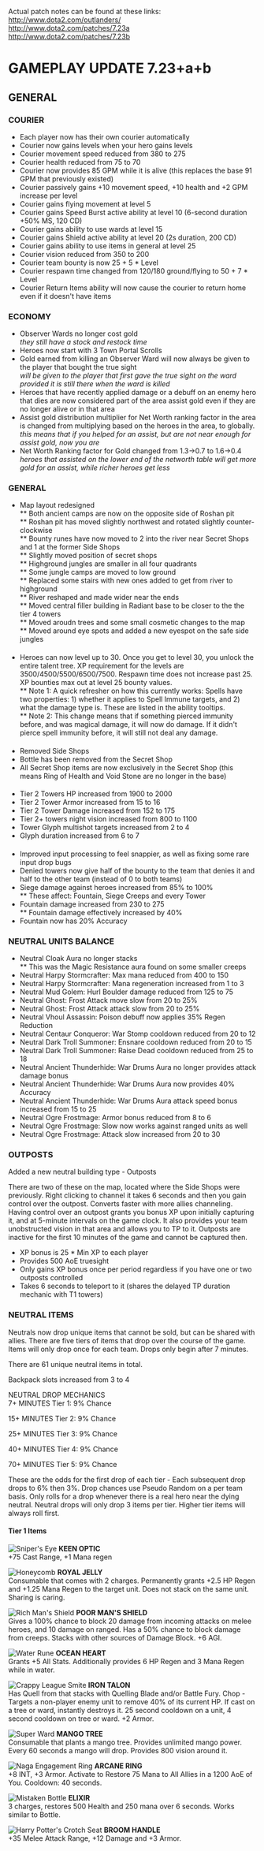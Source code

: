Actual patch notes can be found at these links:  
<http://www.dota2.com/outlanders/>  
<http://www.dota2.com/patches/7.23a>  
<http://www.dota2.com/patches/7.23b>  

# GAMEPLAY UPDATE 7.23+a+b

## GENERAL

### COURIER

* Each player now has their own courier automatically
* Courier now gains levels when your hero gains levels
* Courier movement speed reduced from 380 to 275
* Courier health reduced from 75 to 70
* Courier now provides 85 GPM while it is alive (this replaces the base 91 GPM that previously existed)
* Courier passively gains +10 movement speed, +10 health and +2 GPM increase per level
* Courier gains flying movement at level 5
* Courier gains Speed Burst active ability at level 10 (6-second duration +50% MS, 120 CD)
* Courier gains ability to use wards at level 15
* Courier gains Shield active ability at level 20 (2s duration, 200 CD)
* Courier gains ability to use items in general at level 25
* Courier vision reduced from 350 to 200
* Courier team bounty is now 25 + 5 * Level
* Courier respawn time changed from 120/180 ground/flying to 50 + 7 * Level
* Courier Return Items ability will now cause the courier to return home even if it doesn't have items

### ECONOMY

* Observer Wards no longer cost gold  
*they still have a stock and restock time*
* Heroes now start with 3 Town Portal Scrolls
* Gold earned from killing an Observer Ward will now always be given to the player that bought the true sight  
*will be given to the player that first gave the true sight on the ward provided it is still there when the ward is killed*
* Heroes that have recently applied damage or a debuff on an enemy hero that dies are now considered part of the area assist gold even if they are no longer alive or in that area
* Assist gold distribution multiplier for Net Worth ranking factor in the area is changed from multiplying based on the heroes in the area, to globally.  
*this means that if you helped for an assist, but are not near enough for assist gold, now you are*
* Net Worth Ranking factor for Gold changed from 1.3->0.7 to 1.6->0.4  
*heroes that assisted on the lower end of the networth table will get more gold for an assist, while richer heroes get less*

### GENERAL

* Map layout redesigned  
** Both ancient camps are now on the opposite side of Roshan pit  
** Roshan pit has moved slightly northwest and rotated slightly counter-clockwise  
** Bounty runes have now moved to 2 into the river near Secret Shops and 1 at the former Side Shops  
** Slightly moved position of secret shops  
** Highground jungles are smaller in all four quadrants  
** Some jungle camps are moved to low ground  
** Replaced some stairs with new ones added to get from river to highground  
** River reshaped and made wider near the ends  
** Moved central filler building in Radiant base to be closer to the the tier 4 towers  
** Moved aroudn trees and some small cosmetic changes to the map  
** Moved around eye spots and added a new eyespot on the safe side jungles  

####
* Heroes can now level up to 30. Once you get to level 30, you unlock the entire talent tree. XP requirement for the levels are 3500/4500/5500/6500/7500. Respawn time does not increase past 25. XP bounties max out at level 25 bounty values.  
** Note 1: A quick refresher on how this currently works: Spells have two properties: 1) whether it applies to Spell Immune targets, and 2) what the damage type is. These are listed in the ability tooltips.  
** Note 2: This change means that if something pierced immunity before, and was magical damage, it will now do damage. If it didn't pierce spell immunity before, it will still not deal any damage.

####
* Removed Side Shops
* Bottle has been removed from the Secret Shop
* All Secret Shop items are now exclusively in the Secret Shop (this means Ring of Health and Void Stone are no longer in the base)

####
* Tier 2 Towers HP increased from 1900 to 2000
* Tier 2 Tower Armor increased from 15 to 16
* Tier 2 Tower Damage increased from 152 to 175
* Tier 2+ towers night vision increased from 800 to 1100
* Tower Glyph multishot targets increased from 2 to 4
* Glyph duration increased from 6 to 7

####
* Improved input processing to feel snappier, as well as fixing some rare input drop bugs
* Denied towers now give half of the bounty to the team that denies it and half to the other team (instead of 0 to both teams)
* Siege damage against heroes increased from 85% to 100%  
** These affect: Fountain, Siege Creeps and every Tower  
* Fountain damage increased from 230 to 275  
** Fountain damage effectively increased by 40%
* Fountain now has 20% Accuracy

### NEUTRAL UNITS BALANCE

* Neutral Cloak Aura no longer stacks  
** This was the Magic Resistance aura found on some smaller creeps
* Neutral Harpy Stormcrafter: Max mana reduced from 400 to 150
* Neutral Harpy Stormcrafter: Mana regeneration increased from 1 to 3
* Neutral Mud Golem: Hurl Boulder damage reduced from 125 to 75
* Neutral Ghost: Frost Attack move slow from 20 to 25%
* Neutral Ghost: Frost Attack attack slow from 20 to 25%
* Neutral Vhoul Assassin: Poison debuff now applies 35% Regen Reduction
* Neutral Centaur Conqueror: War Stomp cooldown reduced from 20 to 12
* Neutral Dark Troll Summoner: Ensnare cooldown reduced from 20 to 15
* Neutral Dark Troll Summoner: Raise Dead cooldown reduced from 25 to 18
* Neutral Ancient Thunderhide: War Drums Aura no longer provides attack damage bonus
* Neutral Ancient Thunderhide: War Drums Aura now provides 40% Accuracy
* Neutral Ancient Thunderhide: War Drums Aura attack speed bonus increased from 15 to 25
* Neutral Ogre Frostmage: Armor bonus reduced from 8 to 6
* Neutral Ogre Frostmage: Slow now works against ranged units as well
* Neutral Ogre Frostmage: Attack slow increased from 20 to 30

### OUTPOSTS
Added a new neutral building type - Outposts  

There are two of these on the map, located where the Side Shops were previously. Right clicking to channel it takes 6 seconds and then you gain control over the outpost. Converts faster with more allies channeling. Having control over an outpost grants you bonus XP upon initially capturing it, and at 5-minute intervals on the game clock. It also provides your team unobstructed vision in that area and allows you to TP to it. Outposts are inactive for the first 10 minutes of the game and cannot be captured then.

* XP bonus is 25 * Min XP to each player
* Provides 500 AoE truesight
* Only gains XP bonus once per period regardless if you have one or two outposts controlled
* Takes 6 seconds to teleport to it (shares the delayed TP duration mechanic with T1 towers)

### NEUTRAL ITEMS

Neutrals now drop unique items that cannot be sold, but can be shared with allies. There are five tiers of items that drop over the course of the game. Items will only drop once for each team. Drops only begin after 7 minutes.

There are 61 unique neutral items in total.

Backpack slots increased from 3 to 4

NEUTRAL DROP MECHANICS  
7+ MINUTES
Tier 1: 9% Chance

15+ MINUTES
Tier 2: 9% Chance

25+ MINUTES
Tier 3: 9% Chance

40+ MINUTES
Tier 4: 9% Chance

70+ MINUTES
Tier 5: 9% Chance

These are the odds for the first drop of each tier - Each subsequent drop drops to 6% then 3%. Drop chances use Pseudo Random on a per team basis. Only rolls for a drop whenever there is a real hero near the dying neutral. Neutral drops will only drop 3 items per tier. Higher tier items will always roll first.

#### Tier 1 Items

![Sniper's Eye](http://cdn.dota2.com/apps/dota2/images/items/keen_optic_lg.png)
**KEEN OPTIC**  
+75 Cast Range, +1 Mana regen

![Honeycomb](http://cdn.dota2.com/apps/dota2/images/items/royal_jelly_lg.png)
**ROYAL JELLY**  
Consumable that comes with 2 charges. Permanently grants +2.5 HP Regen and +1.25 Mana Regen to the target unit. Does not stack on the same unit. Sharing is caring.

![Rich Man's Shield](http://cdn.dota2.com/apps/dota2/images/items/poor_mans_shield_lg.png)
**POOR MAN'S SHIELD**  
Gives a 100% chance to block 20 damage from incoming attacks on melee heroes, and 10 damage on ranged. Has a 50% chance to block damage from creeps. Stacks with other sources of Damage Block. +6 AGI.

![Water Rune](http://cdn.dota2.com/apps/dota2/images/items/ocean_heart_lg.png)
**OCEAN HEART**  
Grants +5 All Stats. Additionally provides 6 HP Regen and 3 Mana Regen while in water.

![Crappy League Smite](http://cdn.dota2.com/apps/dota2/images/items/iron_talon_lg.png)
**IRON TALON**  
Has Quell from that stacks with Quelling Blade and/or Battle Fury. Chop - Targets a non-player enemy unit to remove 40% of its current HP. If cast on a tree or ward, instantly destroys it. 25 second cooldown on a unit, 4 second cooldown on tree or ward. +2 Armor.

![Super Ward](http://cdn.dota2.com/apps/dota2/images/items/mango_tree_lg.png)
**MANGO TREE**  
Consumable that plants a mango tree. Provides unlimited mango power. Every 60 seconds a mango will drop. Provides 800 vision around it.

![Naga Engagement Ring](http://cdn.dota2.com/apps/dota2/images/items/arcane_ring_lg.png)
**ARCANE RING**  
+8 INT, +3 Armor. Activate to Restore 75 Mana to All Allies in a 1200 AoE of You. Cooldown: 40 seconds.

![Mistaken Bottle](http://cdn.dota2.com/apps/dota2/images/items/elixer_lg.png)
**ELIXIR**  
3 charges, restores 500 Health and 250 mana over 6 seconds. Works similar to Bottle.

![Harry Potter's Crotch Seat](http://cdn.dota2.com/apps/dota2/images/items/broom_handle_lg.png)
**BROOM HANDLE**  
+35 Melee Attack Range, +12 Damage and +3 Armor.

